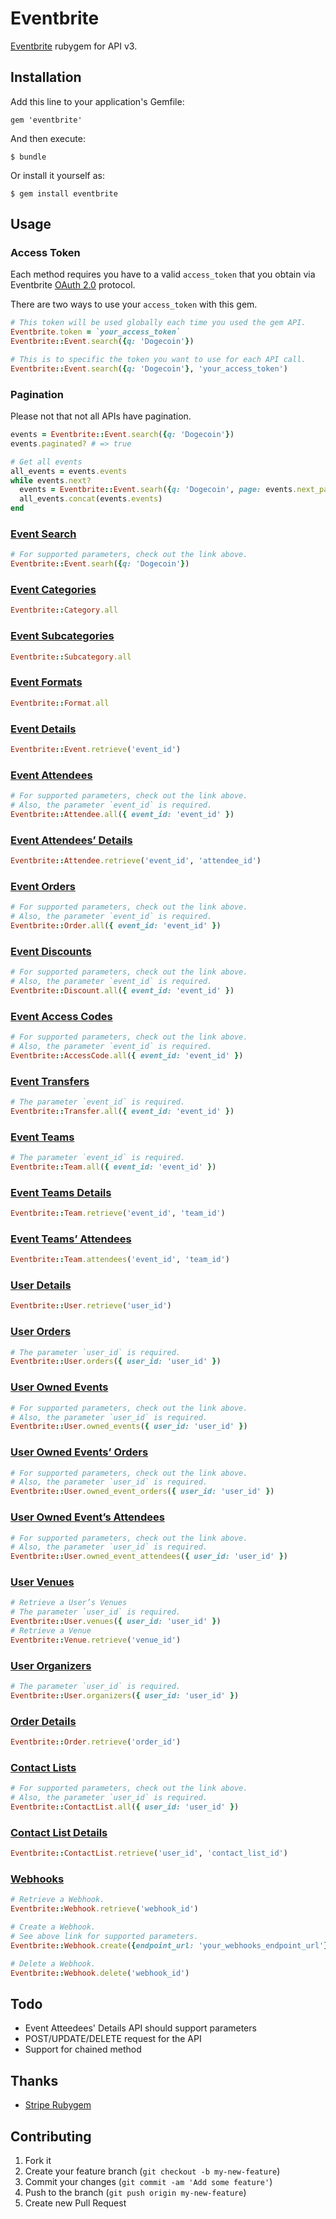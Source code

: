 # Eventbrite

[Eventbrite](http://developer.eventbrite.com/docs/) rubygem for API v3.

## Installation

Add this line to your application's Gemfile:

    gem 'eventbrite'

And then execute:

    $ bundle

Or install it yourself as:

    $ gem install eventbrite

## Usage

### Access Token

Each method requires you have to a valid `access_token` that you obtain
via Eventbrite [OAuth 2.0](http://developer.eventbrite.com/docs/auth/) protocol.

There are two ways to use your `access_token` with this gem.

```ruby
# This token will be used globally each time you used the gem API.
Eventbrite.token = `your_access_token`
Eventbrite::Event.search({q: 'Dogecoin'})

# This is to specific the token you want to use for each API call.
Eventbrite::Event.search({q: 'Dogecoin'}, 'your_access_token')
```

### Pagination

Please not that not all APIs have pagination.

```ruby
events = Eventbrite::Event.search({q: 'Dogecoin'})
events.paginated? # => true

# Get all events
all_events = events.events
while events.next?
  events = Eventbrite::Event.searh({q: 'Dogecoin', page: events.next_page})
  all_events.concat(events.events)
end
```

### [Event Search](http://developer.eventbrite.com/docs/event-search/)

```ruby
# For supported parameters, check out the link above.
Eventbrite::Event.searh({q: 'Dogecoin'})
```

### [Event Categories](http://developer.eventbrite.com/docs/event-categories/)

```ruby
Eventbrite::Category.all
```

### [Event Subcategories](https://www.eventbrite.com/developer/v3/endpoints/categories/#ebapi-get-subcategories/)

```ruby
Eventbrite::Subcategory.all
```

### [Event Formats](https://www.eventbrite.com/developer/v3/endpoints/formats/)

```ruby
Eventbrite::Format.all
```

### [Event Details](http://developer.eventbrite.com/docs/event-details/)

```ruby
Eventbrite::Event.retrieve('event_id')
```

### [Event Attendees](http://developer.eventbrite.com/docs/event-attendees/)

```ruby
# For supported parameters, check out the link above.
# Also, the parameter `event_id` is required.
Eventbrite::Attendee.all({ event_id: 'event_id' })
```

### [Event Attendees’ Details](http://developer.eventbrite.com/docs/event-attendees-details/)

```ruby
Eventbrite::Attendee.retrieve('event_id', 'attendee_id')
```

### [Event Orders](http://developer.eventbrite.com/docs/event-orders/)

```ruby
# For supported parameters, check out the link above.
# Also, the parameter `event_id` is required.
Eventbrite::Order.all({ event_id: 'event_id' })
```

### [Event Discounts](http://developer.eventbrite.com/docs/event-discounts/)

```ruby
# For supported parameters, check out the link above.
# Also, the parameter `event_id` is required.
Eventbrite::Discount.all({ event_id: 'event_id' })
```

### [Event Access Codes](http://developer.eventbrite.com/doc/event-access-codes/)

```ruby
# For supported parameters, check out the link above.
# Also, the parameter `event_id` is required.
Eventbrite::AccessCode.all({ event_id: 'event_id' })
```

### [Event Transfers](http://developer.eventbrite.com/docs/event-transfers/)

```ruby
# The parameter `event_id` is required.
Eventbrite::Transfer.all({ event_id: 'event_id' })
```

### [Event Teams](http://developer.eventbrite.com/docs/event-teams/)

```ruby
# The parameter `event_id` is required.
Eventbrite::Team.all({ event_id: 'event_id' })
```

### [Event Teams Details](http://developer.eventbrite.com/docs/event-teams-details/)

```ruby
Eventbrite::Team.retrieve('event_id', 'team_id')
```

### [Event Teams’ Attendees](http://developer.eventbrite.com/docs/event-teams-attendees/)

```ruby
Eventbrite::Team.attendees('event_id', 'team_id')
```

### [User Details](http://developer.eventbrite.com/docs/user-details/)

```ruby
Eventbrite::User.retrieve('user_id')
```

### [User Orders](http://developer.eventbrite.com/docs/user-orders/)

```ruby
# The parameter `user_id` is required.
Eventbrite::User.orders({ user_id: 'user_id' })
```

### [User Owned Events](http://developer.eventbrite.com/docs/user-owned-events/)

```ruby
# For supported parameters, check out the link above.
# Also, the parameter `user_id` is required.
Eventbrite::User.owned_events({ user_id: 'user_id' })
```

### [User Owned Events’ Orders](http://developer.eventbrite.com/docs/user-owned-events-orders/)

```ruby
# For supported parameters, check out the link above.
# Also, the parameter `user_id` is required.
Eventbrite::User.owned_event_orders({ user_id: 'user_id' })
```

### [User Owned Event’s Attendees](http://developer.eventbrite.com/docs/user-owned-events-attendees/)

```ruby
# For supported parameters, check out the link above.
# Also, the parameter `user_id` is required.
Eventbrite::User.owned_event_attendees({ user_id: 'user_id' })
```

### [User Venues](http://developer.eventbrite.com/docs/user-venues/)

```ruby
# Retrieve a User’s Venues
# The parameter `user_id` is required.
Eventbrite::User.venues({ user_id: 'user_id' })
# Retrieve a Venue
Eventbrite::Venue.retrieve('venue_id')
```

### [User Organizers](http://developer.eventbrite.com/docs/user-organizers/)

```ruby
# The parameter `user_id` is required.
Eventbrite::User.organizers({ user_id: 'user_id' })
```

### [Order Details](http://developer.eventbrite.com/docs/order-details/)

```ruby
Eventbrite::Order.retrieve('order_id')
```

### [Contact Lists](http://developer.eventbrite.com/docs/contact-lists/)

```ruby
# For supported parameters, check out the link above.
# Also, the parameter `user_id` is required.
Eventbrite::ContactList.all({ user_id: 'user_id' })
```

### [Contact List Details](http://developer.eventbrite.com/docs/contact-list-details/)

```ruby
Eventbrite::ContactList.retrieve('user_id', 'contact_list_id')
```

### [Webhooks](http://www.eventbrite.com/developer/v3/endpoints/webhooks/)

```ruby
# Retrieve a Webhook.
Eventbrite::Webhook.retrieve('webhook_id')

# Create a Webhook.
# See above link for supported parameters. 
Eventbrite::Webhook.create({endpoint_url: 'your_webhooks_endpoint_url'})

# Delete a Webhook.
Eventbrite::Webhook.delete('webhook_id')

```

## Todo

* Event Atteedees' Details API should support parameters
* POST/UPDATE/DELETE request for the API
* Support for chained method

## Thanks

* [Stripe Rubygem](https://github.com/stripe/stripe-ruby)

## Contributing

1. Fork it
2. Create your feature branch (`git checkout -b my-new-feature`)
3. Commit your changes (`git commit -am 'Add some feature'`)
4. Push to the branch (`git push origin my-new-feature`)
5. Create new Pull Request
